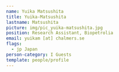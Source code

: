 ```yaml
---
name: Yuika Matsushita
title: Yuika-Matsushita
lastname: Matsushita
picture: img/pic_yuika-matsushita.jpg
position: Research Assistant, Biopetrolia
email: yuikam [at] chalmers.se
flags:
  - jp Japan
person-category: I Guests
template: people/profile
---
```

